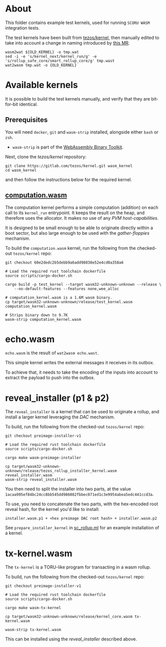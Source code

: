# About
This folder contains example test kernels, used for running `SCORU WASM` integration tests.

The test kernels have been built from [tezos/kernel](https://gitlab.com/trili/kernel.git), then manually edited to take into account a change in naming introduced by [this MR](https://gitlab.com/tezos/tezos/-/merge_requests/6914).

```terminal
wasm2wat ${OLD_KERNEL} -o tmp.wat
sed -i -e 's/kernel_next/kernel_run/g' -e 's/rollup_safe_core/smart_rollup_core/g' tmp.wast
wat2wasm tmp.wat -o {OLD_KERNEL}
```

# Available kernels
It is possible to build the test kernels manually, and verify that they are bit-for-bit identical.

## Prerequisites
You will need `docker`, `git` and `wasm-strip` installed, alongside either `bash` or `zsh`.
- `wasm-strip` is part of the [WebAssembly Binary Toolkit](https://github.com/WebAssembly/wabt).

Next, clone the *tezos/kernel* repository:
``` shell
git clone https://gitlab.com/tezos/kernel.git wasm_kernel
cd wasm_kernel
```
and then follow the instructions below for the required kernel.

## [computation.wasm](./computation.wasm)
The computation kernel performs a simple computation (addition) on each call to its `kernel_run` entrypoint.
It keeps the result on the heap, and therefore uses the allocator. It makes no use of any *PVM host-capabilities*.

It is designed to be small enough to be able to originate directly within a boot sector, but also large enough to be
used with the *gather-floppies* mechanism.

To build the `computation.wasm` kernel, run the following from the checked-out `tezos/kernel` repo:
``` shell
git checkout 60e2dedc2b5debb9a6add98038e52e4cd0a358a6

# Load the required rust toolchain dockerfile
source scripts/cargo-docker.sh

cargo build -p test_kernel --target wasm32-unknown-unknown --release \
    --no-default-features --features none,wee_alloc

# computation_kernel.wasm is a 1.6M wasm binary.
cp target/wasm32-unknown-unknown/release/test_kernel.wasm computation_kernel.wasm

# Strips binary down to 9.7K
wasm-strip computation_kernel.wasm
```
# echo.wasm

`echo.wasm` is the result of `wat2wasm echo.wast`.

This simple kernel writes the external messages it receives in its outbox.

To achieve that, it needs to take the encoding of the inputs into
account to extract the payload to push into the outbox.

# reveal_installer (p1 & p2)

The `reveal_installer` is a kernel that can be used to originate a rollup, and install a larger kernel leveraging the *DAC* mechanism.

To build, run the following from the checked-out `tezos/kernel` repo:
```shell
git checkout preimage-installer-v1

# Load the required rust toolchain dockerfile
source scripts/cargo-docker.sh

cargo make wasm-preimage-installer

cp target/wasm32-unknown-unknown/release/tezos_rollup_installer_kernel.wasm reveal_installer.wasm
wasm-strip reveal_installer.wasm
```

You then need to split the installer into two parts, at the value `1acaa995ef84bc24cc8bb545dd986082fbbec071ed1c3e9954abea5edc441ccd3a`.

To use, you need to concatenate the two parts, with the hex-encoded root reveal hash, for the kernel you'd like to install:
```
installer.wasm.p1 + <hex preimage DAC root hash> + installer.wasm.p2
```

See `prepare_installer_kernel` in [sc_rollup.ml](../../../../../../tezt/tests/sc_rollup.ml) for an example installation of a kernel.

# tx-kernel.wasm
The `tx-kernel` is a TORU-like program for transacting in a wasm rollup.

To build, run the following from the checked-out `tezos/kernel` repo:
```shell
git checkout preimage-installer-v1

# Load the required rust toolchain dockerfile
source scripts/cargo-docker.sh

cargo make wasm-tx-kernel

cp target/wasm32-unknown-unknown/release/kernel_core.wasm tx-kernel.wasm

wasm-strip tx-kernel.wasm
```

This can be installed using the *reveal_installer* described above.
